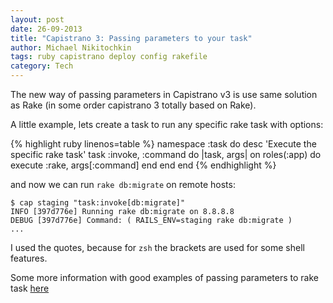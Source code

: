 ```yaml
---
layout: post
date: 26-09-2013
title: "Capistrano 3: Passing parameters to your task"
author: Michael Nikitochkin
tags: ruby capistrano deploy config rakefile
category: Tech
---
```


The new way of passing parameters in Capistrano v3 is use same solution as Rake (in some order capistrano 3 totally based on Rake).

A little example, lets create a task to run any specific rake task with options:

{% highlight ruby linenos=table %}
namespace :task do
  desc 'Execute the specific rake task'
  task :invoke, :command do |task, args|
    on roles(:app) do
      execute :rake, args[:command]
    end
  end
end
{% endhighlight %}

and now we can run `rake db:migrate` on remote hosts:

```
$ cap staging "task:invoke[db:migrate]"
INFO [397d776e] Running rake db:migrate on 8.8.8.8
DEBUG [397d776e] Command: ( RAILS_ENV=staging rake db:migrate )
...
```

I used the quotes, because for `zsh` the brackets are used for some shell features.

Some more information with good examples of passing parameters to rake task [here](http://viget.com/extend/protip-passing-parameters-to-your-rake-tasks)
